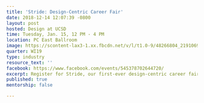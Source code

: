 ```yaml
---
title: 'Stride: Design-Centric Career Fair'
date: 2018-12-14 12:07:39 -0800
layout: post
hosted: Design at UCSD
time: Tuesday, Jan. 15, 12 PM - 4 PM
location: PC East Ballroom
image: https://scontent-lax3-1.xx.fbcdn.net/v/l/t1.0-9/48266804_2191069017800224_8984529438100160512_o.jpg?_nc_cat=104&_nc_ht=scontent-lax3-1.xx&oh=2e3ae606785e0a1bc1b7c838c9a5919e&oe=5C933085
quarter: WI19
type: industry
resource_text: ''
facebook: https://www.facebook.com/events/545378702644720/
excerpt: Register for Stride, our first-ever design-centric career fair!
published: true
mentorship: false

---
```

